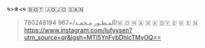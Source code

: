 🌀>❄<🌀
 ‌🇧‌🇴‌🇹 ‌🇯‌🇴‌🇯‌🇴 ‌🇸‌🇦‌🇳
>آلمـطـور مـحمـد/+967 780248194/🇲‌‌‌ 🇴 ‌🇭 ‌🇦 ‌🇲 ‌🇦 ‌‌🇩‌🇾 ‌🇪 ‌🇲 ‌🇪 ‌‌🇳
>https://www.instagram.com/lufyysen?utm_source=qr&igsh=MTI5YnFvbDhlcTMyOQ==
